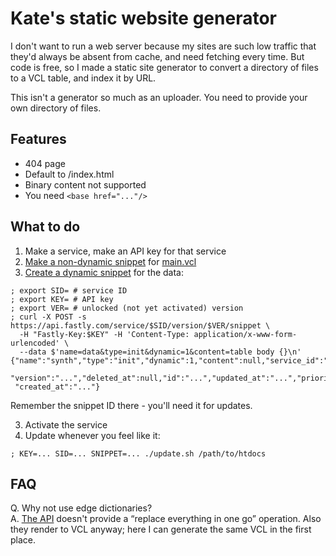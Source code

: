 # Kate's static website generator

I don't want to run a web server because my sites are such low traffic that they'd always
be absent from cache, and need fetching every time. But code is free, so I made a static
site generator to convert a directory of files to a VCL table, and index it by URL.

This isn't a generator so much as an uploader. You need to provide your own directory
of files.

## Features

- 404 page
- Default to /index.html
- Binary content not supported
- You need `<base href="..."/>`

## What to do

1. Make a service, make an API key for that service
2. [Make a non-dynamic snippet](//docs.fastly.com/vcl/vcl-snippets/using-regular-vcl-snippets/#creating-a-regular-vcl-snippet) for [main.vcl](/main.vcl)
2. [Create a dynamic snippet](//docs.fastly.com/api/config#snippet) for the data:
```
; export SID= # service ID
; export KEY= # API key
; export VER= # unlocked (not yet activated) version
; curl -X POST -s https://api.fastly.com/service/$SID/version/$VER/snippet \
  -H "Fastly-Key:$KEY" -H 'Content-Type: application/x-www-form-urlencoded' \
  --data $'name=data&type=init&dynamic=1&content=table body {}\n'
{"name":"synth","type":"init","dynamic":1,"content":null,"service_id":"...",
 "version":"...","deleted_at":null,"id":"...","updated_at":"...","priority":100,
 "created_at":"..."}
```

   Remember the snippet ID there - you'll need it for updates.

3. Activate the service
4. Update whenever you feel like it:
```
; KEY=... SID=... SNIPPET=... ./update.sh /path/to/htdocs
```

## FAQ

Q. Why not use edge dictionaries?  
A. [The API](//docs.fastly.com/api/config#dictionary) doesn't provide a “replace everything in one go” operation.
   Also they render to VCL anyway; here I can generate the same VCL in the first place.

